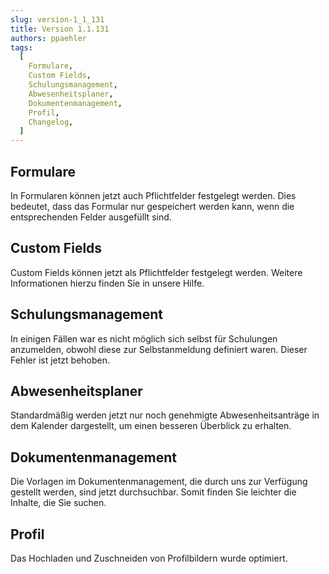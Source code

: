 ```yaml
---
slug: version-1_1_131
title: Version 1.1.131
authors: ppaehler
tags:
  [
    Formulare,
    Custom Fields,
    Schulungsmanagement,
    Abwesenheitsplaner,
    Dokumentenmanagement,
    Profil,
    Changelog,
  ]
---
```


## Formulare

In Formularen können jetzt auch Pflichtfelder festgelegt werden. Dies bedeutet, dass das Formular nur gespeichert werden kann, wenn die entsprechenden Felder ausgefüllt sind.

## Custom Fields

Custom Fields können jetzt als Pflichtfelder festgelegt werden. Weitere Informationen hierzu finden Sie in unsere Hilfe.

## Schulungsmanagement

In einigen Fällen war es nicht möglich sich selbst für Schulungen anzumelden, obwohl diese zur Selbstanmeldung definiert waren. Dieser Fehler ist jetzt behoben.

## Abwesenheitsplaner

Standardmäßig werden jetzt nur noch genehmigte Abwesenheitsanträge in dem Kalender dargestellt, um einen besseren Überblick zu erhalten.

## Dokumentenmanagement

Die Vorlagen im Dokumentenmanagement, die durch uns zur Verfügung gestellt werden, sind jetzt durchsuchbar. Somit finden Sie leichter die Inhalte, die Sie suchen.

## Profil

Das Hochladen und Zuschneiden von Profilbildern wurde optimiert.
